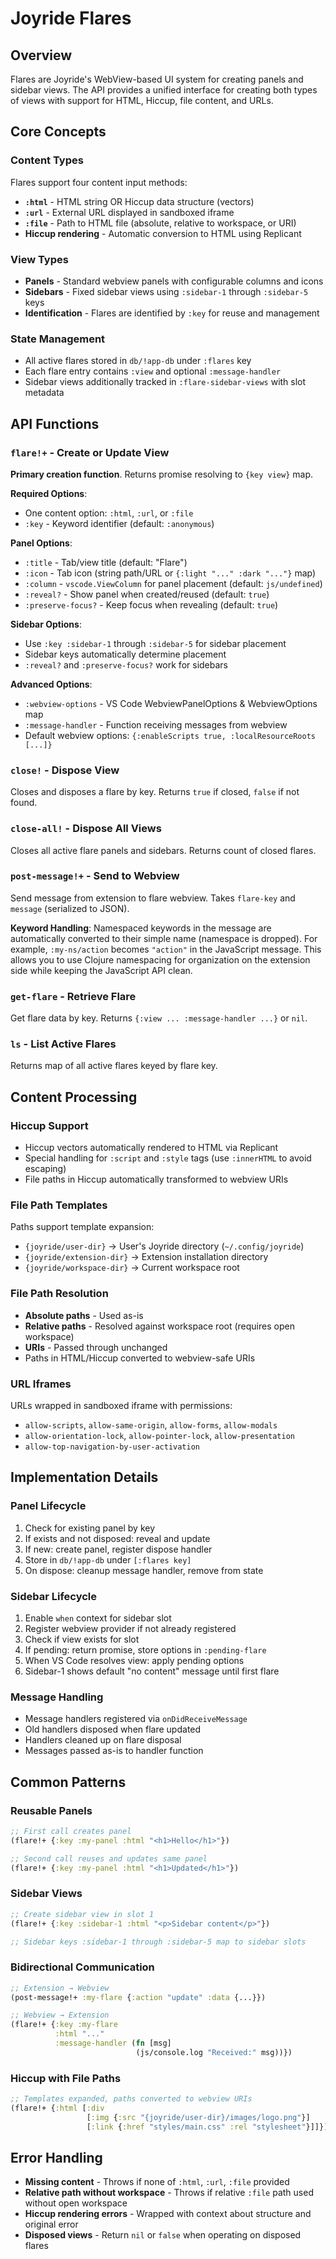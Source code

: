 # Joyride Flares

## Overview

Flares are Joyride's WebView-based UI system for creating panels and sidebar views. The API provides a unified interface for creating both types of views with support for HTML, Hiccup, file content, and URLs.

## Core Concepts

### Content Types
Flares support four content input methods:
- **`:html`** - HTML string OR Hiccup data structure (vectors)
- **`:url`** - External URL displayed in sandboxed iframe
- **`:file`** - Path to HTML file (absolute, relative to workspace, or URI)
- **Hiccup rendering** - Automatic conversion to HTML using Replicant

### View Types
- **Panels** - Standard webview panels with configurable columns and icons
- **Sidebars** - Fixed sidebar views using `:sidebar-1` through `:sidebar-5` keys
- **Identification** - Flares are identified by `:key` for reuse and management

### State Management
- All active flares stored in `db/!app-db` under `:flares` key
- Each flare entry contains `:view` and optional `:message-handler`
- Sidebar views additionally tracked in `:flare-sidebar-views` with slot metadata

## API Functions

### `flare!+` - Create or Update View
**Primary creation function**. Returns promise resolving to `{key view}` map.

**Required Options**:
- One content option: `:html`, `:url`, or `:file`
- `:key` - Keyword identifier (default: `:anonymous`)

**Panel Options**:
- `:title` - Tab/view title (default: "Flare")
- `:icon` - Tab icon (string path/URL or `{:light "..." :dark "..."}` map)
- `:column` - `vscode.ViewColumn` for panel placement (default: `js/undefined`)
- `:reveal?` - Show panel when created/reused (default: `true`)
- `:preserve-focus?` - Keep focus when revealing (default: `true`)

**Sidebar Options**:
- Use `:key :sidebar-1` through `:sidebar-5` for sidebar placement
- Sidebar keys automatically determine placement
- `:reveal?` and `:preserve-focus?` work for sidebars

**Advanced Options**:
- `:webview-options` - VS Code WebviewPanelOptions & WebviewOptions map
- `:message-handler` - Function receiving messages from webview
- Default webview options: `{:enableScripts true, :localResourceRoots [...]}`

### `close!` - Dispose View
Closes and disposes a flare by key. Returns `true` if closed, `false` if not found.

### `close-all!` - Dispose All Views
Closes all active flare panels and sidebars. Returns count of closed flares.

### `post-message!+` - Send to Webview
Send message from extension to flare webview. Takes `flare-key` and `message` (serialized to JSON).

**Keyword Handling**: Namespaced keywords in the message are automatically converted to their simple name (namespace is dropped). For example, `:my-ns/action` becomes `"action"` in the JavaScript message. This allows you to use Clojure namespacing for organization on the extension side while keeping the JavaScript API clean.

### `get-flare` - Retrieve Flare
Get flare data by key. Returns `{:view ... :message-handler ...}` or `nil`.

### `ls` - List Active Flares
Returns map of all active flares keyed by flare key.

## Content Processing

### Hiccup Support
- Hiccup vectors automatically rendered to HTML via Replicant
- Special handling for `:script` and `:style` tags (use `:innerHTML` to avoid escaping)
- File paths in Hiccup automatically transformed to webview URIs

### File Path Templates
Paths support template expansion:
- `{joyride/user-dir}` → User's Joyride directory (`~/.config/joyride`)
- `{joyride/extension-dir}` → Extension installation directory
- `{joyride/workspace-dir}` → Current workspace root

### File Path Resolution
- **Absolute paths** - Used as-is
- **Relative paths** - Resolved against workspace root (requires open workspace)
- **URIs** - Passed through unchanged
- Paths in HTML/Hiccup converted to webview-safe URIs

### URL Iframes
URLs wrapped in sandboxed iframe with permissions:
- `allow-scripts`, `allow-same-origin`, `allow-forms`, `allow-modals`
- `allow-orientation-lock`, `allow-pointer-lock`, `allow-presentation`
- `allow-top-navigation-by-user-activation`

## Implementation Details

### Panel Lifecycle
1. Check for existing panel by key
2. If exists and not disposed: reveal and update
3. If new: create panel, register dispose handler
4. Store in `db/!app-db` under `[:flares key]`
5. On dispose: cleanup message handler, remove from state

### Sidebar Lifecycle
1. Enable `when` context for sidebar slot
2. Register webview provider if not already registered
3. Check if view exists for slot
4. If pending: return promise, store options in `:pending-flare`
5. When VS Code resolves view: apply pending options
6. Sidebar-1 shows default "no content" message until first flare

### Message Handling
- Message handlers registered via `onDidReceiveMessage`
- Old handlers disposed when flare updated
- Handlers cleaned up on flare disposal
- Messages passed as-is to handler function

## Common Patterns

### Reusable Panels
```clojure
;; First call creates panel
(flare!+ {:key :my-panel :html "<h1>Hello</h1>"})

;; Second call reuses and updates same panel
(flare!+ {:key :my-panel :html "<h1>Updated</h1>"})
```

### Sidebar Views
```clojure
;; Create sidebar view in slot 1
(flare!+ {:key :sidebar-1 :html "<p>Sidebar content</p>"})

;; Sidebar keys :sidebar-1 through :sidebar-5 map to sidebar slots
```

### Bidirectional Communication
```clojure
;; Extension → Webview
(post-message!+ :my-flare {:action "update" :data {...}})

;; Webview → Extension
(flare!+ {:key :my-flare
          :html "..."
          :message-handler (fn [msg]
                            (js/console.log "Received:" msg))})
```

### Hiccup with File Paths
```clojure
;; Templates expanded, paths converted to webview URIs
(flare!+ {:html [:div
                 [:img {:src "{joyride/user-dir}/images/logo.png"}]
                 [:link {:href "styles/main.css" :rel "stylesheet"}]]})
```

## Error Handling

- **Missing content** - Throws if none of `:html`, `:url`, `:file` provided
- **Relative path without workspace** - Throws if relative `:file` path used without open workspace
- **Hiccup rendering errors** - Wrapped with context about structure and original error
- **Disposed views** - Return `nil` or `false` when operating on disposed flares